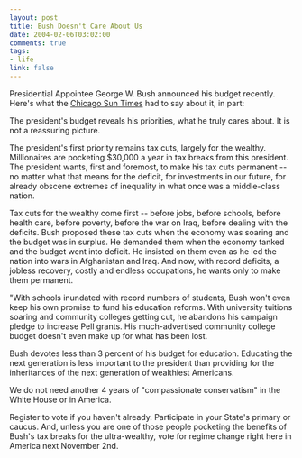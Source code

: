 ```yaml
--- 
layout: post
title: Bush Doesn't Care About Us
date: 2004-02-06T03:02:00
comments: true
tags:
- life
link: false
---
```

Presidential Appointee George W. Bush announced his budget recently. Here's what the <a href="http://www.suntimes.com/output/jesse/cst-edt-jesse03.html" title="Chicago Sun Times">Chicago Sun Times</a> had to say about it, in part:
<p class="quote"> The president's budget reveals his priorities, what he truly cares about. It is not a reassuring picture.</p>
The president's first priority remains tax cuts, largely for the wealthy. Millionaires are pocketing $30,000 a year in tax breaks from this president. The president wants, first and foremost, to make his tax cuts permanent -- no matter what that means for the deficit, for investments in our future, for already obscene extremes of inequality in what once was a middle-class nation.

Tax cuts for the wealthy come first -- before jobs, before schools, before health care, before poverty, before the war on Iraq, before dealing with the deficits. Bush proposed these tax cuts when the economy was soaring and the budget was in surplus. He demanded them when the economy tanked and the budget went into deficit. He insisted on them even as he led the nation into wars in Afghanistan and Iraq. And now, with record deficits, a jobless recovery, costly and endless occupations, he wants only to make them permanent.

"With schools inundated with record numbers of students, Bush won't even keep his own promise to fund his education reforms. With university tuitions soaring and community colleges getting cut, he abandons his campaign pledge to increase Pell grants. His much-advertised community college budget doesn't even make up for what has been lost.

Bush devotes less than 3 percent of his budget for education. Educating the next generation is less important to the president than providing for the inheritances of the next generation of wealthiest Americans.

We do not need another 4 years of "compassionate conservatism" in the White House or in America.

Register to vote if you haven't already. Participate in your State's primary or caucus. And, unless you are one of those people pocketing the benefits of Bush's tax breaks for the ultra-wealthy, vote for regime change right here in America next November 2nd.
